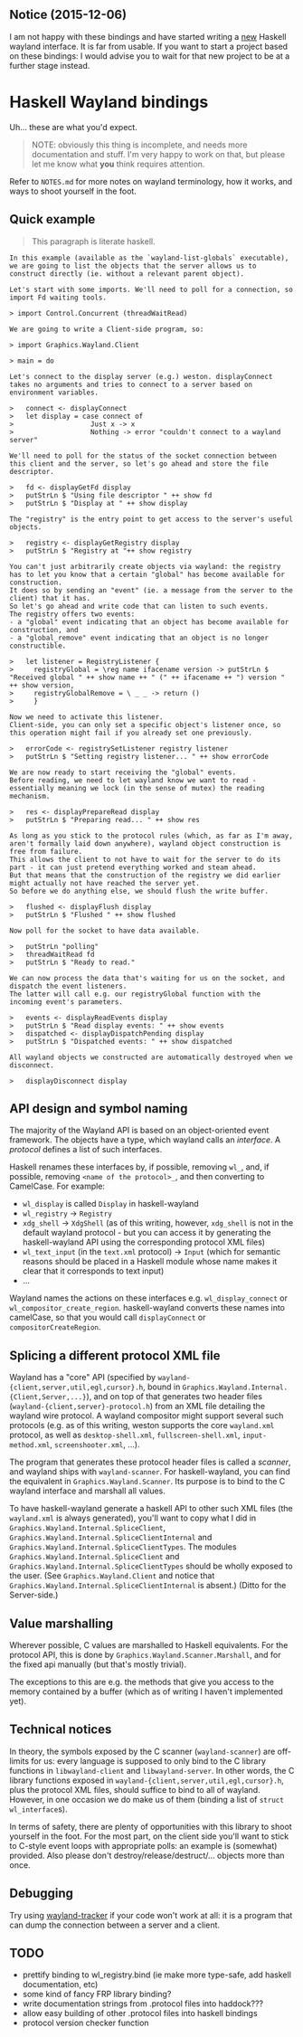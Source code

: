## Notice (2015-12-06) ##
I am not happy with these bindings and have started writing a [new](https://github.com/tulcod/sudbury) Haskell wayland interface. It is far from usable. If you want to start a project based on these bindings: I would advise you to wait for that new project to be at a further stage instead.

# Haskell Wayland bindings #
Uh... these are what you'd expect.

> NOTE: obviously this thing is incomplete, and needs more documentation and stuff. I'm very happy to work on that, but please let me know what **you** think requires attention.

Refer to `NOTES.md` for more notes on wayland terminology, how it works, and ways to shoot yourself in the foot.


## Quick example ##

> This paragraph is literate haskell.

    In this example (available as the `wayland-list-globals` executable), we are going to list the objects that the server allows us to construct directly (ie. without a relevant parent object).

    Let's start with some imports. We'll need to poll for a connection, so import Fd waiting tools.

    > import Control.Concurrent (threadWaitRead)

    We are going to write a Client-side program, so:

    > import Graphics.Wayland.Client

    > main = do

    Let's connect to the display server (e.g.) weston. displayConnect takes no arguments and tries to connect to a server based on environment variables.

    >   connect <- displayConnect
    >   let display = case connect of
    >                   Just x -> x
    >                   Nothing -> error "couldn't connect to a wayland server"

    We'll need to poll for the status of the socket connection between this client and the server, so let's go ahead and store the file descriptor.

    >   fd <- displayGetFd display
    >   putStrLn $ "Using file descriptor " ++ show fd
    >   putStrLn $ "Display at " ++ show display

    The "registry" is the entry point to get access to the server's useful objects.

    >   registry <- displayGetRegistry display
    >   putStrLn $ "Registry at "++ show registry

    You can't just arbitrarily create objects via wayland: the registry has to let you know that a certain "global" has become available for construction.
	It does so by sending an "event" (ie. a message from the server to the client) that it has.
	So let's go ahead and write code that can listen to such events.
	The registry offers two events:
	- a "global" event indicating that an object has become available for construction, and
	- a "global_remove" event indicating that an object is no longer constructible.

    >   let listener = RegistryListener {
    >     registryGlobal = \reg name ifacename version -> putStrLn $ "Received global " ++ show name ++ " (" ++ ifacename ++ ") version " ++ show version,
    >     registryGlobalRemove = \ _ _ -> return ()
    >     }

    Now we need to activate this listener.
	Client-side, you can only set a specific object's listener once, so this operation might fail if you already set one previously.

    >   errorCode <- registrySetListener registry listener
    >   putStrLn $ "Setting registry listener... " ++ show errorCode

	We are now ready to start receiving the "global" events.
	Before reading, we need to let wayland know we want to read - essentially meaning we lock (in the sense of mutex) the reading mechanism.

    >   res <- displayPrepareRead display
    >   putStrLn $ "Preparing read... " ++ show res

    As long as you stick to the protocol rules (which, as far as I'm away, aren't formally laid down anywhere), wayland object construction is free from failure.
	This allows the client to not have to wait for the server to do its part - it can just pretend everything worked and steam ahead.
	But that means that the construction of the registry we did earlier might actually not have reached the server yet.
	So before we do anything else, we should flush the write buffer.

    >   flushed <- displayFlush display
    >   putStrLn $ "Flushed " ++ show flushed

    Now poll for the socket to have data available.

    >   putStrLn "polling"
    >   threadWaitRead fd
    >   putStrLn $ "Ready to read."

    We can now process the data that's waiting for us on the socket, and dispatch the event listeners.
	The latter will call e.g. our registryGlobal function with the incoming event's parameters.

    >   events <- displayReadEvents display
    >   putStrLn $ "Read display events: " ++ show events
    >   dispatched <- displayDispatchPending display
    >   putStrLn $ "Dispatched events: " ++ show dispatched

    All wayland objects we constructed are automatically destroyed when we disconnect.

    >   displayDisconnect display


## API design and symbol naming ##

The majority of the Wayland API is based on an object-oriented event framework.
The objects have a type, which wayland calls an _interface_.
A _protocol_ defines a list of such interfaces.

Haskell renames these interfaces by, if possible, removing `wl_`, and, if possible, removing `<name of the protocol>_`, and then converting to CamelCase.
For example:

- `wl_display` is called `Display` in haskell-wayland
- `wl_registry` -> `Registry`
- `xdg_shell` -> `XdgShell` (as of this writing, however, `xdg_shell` is not in the default wayland protocol - but you can access it by generating the haskell-wayland API using the corresponding protocol XML files)
- `wl_text_input` (in the `text.xml` protocol) -> `Input` (which for semantic reasons should be placed in a Haskell module whose name makes it clear that it corresponds to text input)
- ...

Wayland names the actions on these interfaces e.g. `wl_display_connect` or `wl_compositor_create_region`. haskell-wayland converts these names into camelCase, so that you would call `displayConnect` or `compositorCreateRegion`.


## Splicing a different protocol XML file ##

Wayland has a "core" API (specified by `wayland-{client,server,util,egl,cursor}.h`, bound in `Graphics.Wayland.Internal.{Client,Server,...}`), and on top of that generates two header files (`wayland-{client,server}-protocol.h`) from an XML file detailing the wayland wire protocol.
A wayland compositor might support several such protocols (e.g. as of this writing, weston supports the core `wayland.xml` protocol, as well as `desktop-shell.xml`, `fullscreen-shell.xml`, `input-method.xml`, `screenshooter.xml`, ...).

The program that generates these protocol header files is called a _scanner_, and wayland ships with `wayland-scanner`.
For haskell-wayland, you can find the equivalent in `Graphics.Wayland.Scanner`.
Its purpose is to bind to the C wayland interface and marshall all values.

To have haskell-wayland generate a haskell API to other such XML files (the `wayland.xml` is always generated), you'll want to copy what I did in `Graphics.Wayland.Internal.SpliceClient`, `Graphics.Wayland.Internal.SpliceClientInternal` and `Graphics.Wayland.Internal.SpliceClientTypes`.
The modules `Graphics.Wayland.Internal.SpliceClient` and `Graphics.Wayland.Internal.SpliceClientTypes` should be wholly exposed to the user.
(See `Graphics.Wayland.Client` and notice that `Graphics.Wayland.Internal.SpliceClientInternal` is absent.)
(Ditto for the Server-side.)

## Value marshalling ##

Wherever possible, C values are marshalled to Haskell equivalents.
For the protocol API, this is done by `Graphics.Wayland.Scanner.Marshall`, and for the fixed api manually (but that's mostly trivial).

The exceptions to this are e.g. the methods that give you access to the memory contained by a buffer (which as of writing I haven't implemented yet).


## Technical notices ##

In theory, the symbols exposed by the C scanner (`wayland-scanner`) are off-limits for us: every language is supposed to only bind to the C library functions in `libwayland-client` and `libwayland-server`. In other words, the C library functions exposed in `wayland-{client,server,util,egl,cursor}.h`, plus the protocol XML files, should suffice to bind to all of wayland. However, in one occasion we do make us of them (binding a list of `struct wl_interface`s).

In terms of safety, there are plenty of opportunities with this library to shoot yourself in the foot.
For the most part, on the client side you'll want to stick to C-style event loops with appropriate polls: an example is (somewhat) provided.
Also please don't destroy/release/destruct/... objects more than once.


## Debugging ##

Try using [wayland-tracker](https://github.com/01org/wayland-tracker) if your code won't work at all: it is a program that can dump the connection between a server and a client.


## TODO ##

- prettify binding to wl_registry.bind (ie make more type-safe, add haskell documentation, etc)
- some kind of fancy FRP library binding?
- write documentation strings from .protocol files into haddock???
- allow easy building of other .protocol files into haskell bindings
- protocol version checker function
